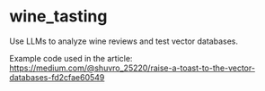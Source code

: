 # wine_tasting
Use LLMs to analyze wine reviews and test vector databases. 

Example code used in the article: https://medium.com/@shuvro_25220/raise-a-toast-to-the-vector-databases-fd2cfae60549
